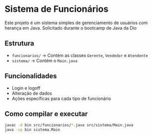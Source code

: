 # Sistema de Funcionários

Este projeto é um sistema simples de gerenciamento de usuários com herança em Java.
Solicitado durante o bootcamp de Java da Dio

## Estrutura

- `funcionarios/` → Contém as classes `Gerente`, `Vendedor` e `Atendente`
- `sistema/` → Contém o `Main.java`

## Funcionalidades

- Login e logoff
- Alteração de dados
- Ações específicas para cada tipo de funcionário

## Como compilar e executar

```bash
javac -d bin src/funcionarios/*.java src/sistema/Main.java
java -cp bin sistema.Main
